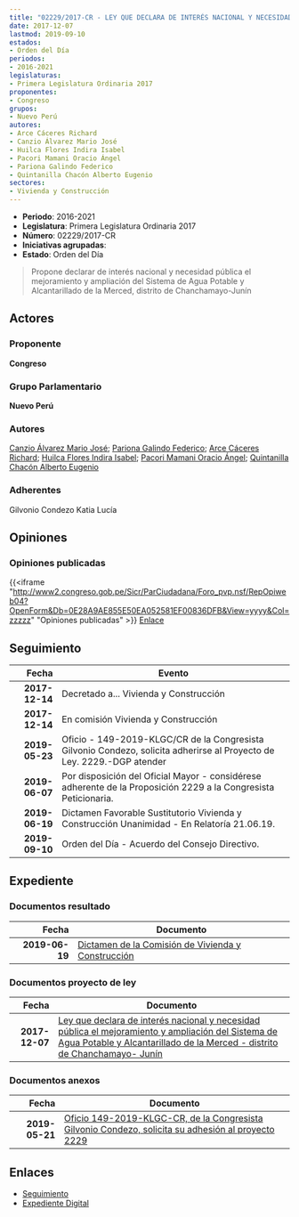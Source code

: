 ```yaml
---
title: "02229/2017-CR - LEY QUE DECLARA DE INTERÉS NACIONAL Y NECESIDAD PÚBLICA EL MEJORAMIENTO Y LA AMPLIACIÓN DEL SISTEMA DE AGUA POTABLE Y ALCANTARILLADO DE LA MERCED-DISTRITO DE CHACHAMAYO-JUNÍN"
date: 2017-12-07
lastmod: 2019-09-10
estados:
- Orden del Día
periodos:
- 2016-2021
legislaturas:
- Primera Legislatura Ordinaria 2017
proponentes:
- Congreso
grupos:
- Nuevo Perú
autores:
- Arce Cáceres Richard
- Canzio Álvarez Mario José
- Huilca Flores Indira Isabel
- Pacori Mamani Oracio Ángel
- Pariona Galindo Federico
- Quintanilla Chacón Alberto Eugenio
sectores:
- Vivienda y Construcción
---
```

- **Periodo**: 2016-2021
- **Legislatura**: Primera Legislatura Ordinaria 2017
- **Número**: 02229/2017-CR
- **Iniciativas agrupadas**: 
- **Estado**: Orden del Día

> Propone declarar de interés nacional y necesidad pública el mejoramiento y ampliación del Sistema de Agua Potable y Alcantarillado de la Merced, distrito de Chanchamayo-Junín


## Actores

### Proponente

**Congreso**

### Grupo Parlamentario

**Nuevo Perú**

### Autores

[Canzio Álvarez Mario José](mailto:mailto:mcanzio@congreso.gob.pe); [Pariona Galindo Federico](mailto:mailto:fpariona@congreso.gob.pe); [Arce Cáceres Richard](mailto:mailto:rarce@congreso.gob.pe); [Huilca Flores Indira Isabel](mailto:mailto:ihuilca@congreso.gob.pe); [Pacori Mamani Oracio Ángel](mailto:mailto:opacori@congreso.gob.pe); [Quintanilla Chacón Alberto Eugenio](mailto:mailto:aquintanilla@congreso.gob.pe)

### Adherentes

Gilvonio Condezo Katia Lucía

## Opiniones

### Opiniones publicadas

{{<iframe "http://www2.congreso.gob.pe/Sicr/ParCiudadana/Foro_pvp.nsf/RepOpiweb04?OpenForm&Db=0E28A9AE855E50EA052581EF00836DFB&View=yyyy&Col=zzzzz" "Opiniones publicadas" >}}
[Enlace](http://www2.congreso.gob.pe/Sicr/ParCiudadana/Foro_pvp.nsf/RepOpiweb04?OpenForm&Db=0E28A9AE855E50EA052581EF00836DFB&View=yyyy&Col=zzzzz)


## Seguimiento

| Fecha | Evento |
|------:|--------|
| **2017-12-14** | Decretado a... Vivienda y Construcción |
| **2017-12-14** | En comisión Vivienda y Construcción |
| **2019-05-23** | Oficio - 149-2019-KLGC/CR de la Congresista Gilvonio Condezo, solicita adherirse al Proyecto de Ley. 2229.-DGP atender |
| **2019-06-07** | Por disposición del Oficial Mayor - considérese adherente de la Proposición 2229 a la Congresista Peticionaria. |
| **2019-06-19** | Dictamen Favorable Sustitutorio Vivienda y Construcción Unanimidad - En Relatoría 21.06.19. |
| **2019-09-10** | Orden del Día - Acuerdo del Consejo Directivo. |

## Expediente

### Documentos resultado

| Fecha | Documento |
|------:|-----------|
| **2019-06-19** | [Dictamen de la Comisión de Vivienda y Construcción](http://www.leyes.congreso.gob.pe/Documentos/2016_2021/Dictamenes/Proyectos_de_Ley/02229DC24MAY20190619.pdf) |

### Documentos proyecto de ley

| Fecha | Documento |
|------:|-----------|
| **2017-12-07** | [Ley que declara de interés nacional y necesidad pública el mejoramiento y ampliación del Sistema de Agua Potable y Alcantarillado de la Merced - distrito de Chanchamayo- Junín](http://www.leyes.congreso.gob.pe/Documentos/2016_2021/Proyectos_de_Ley_y_de_Resoluciones_Legislativas/PL0222920171207..pdf) |

### Documentos anexos

| Fecha | Documento |
|------:|-----------|
| **2019-05-21** | [Oficio 149-2019-KLGC-CR, de la Congresista Gilvonio Condezo, solicita su adhesión al proyecto 2229](http://www.leyes.congreso.gob.pe/Documentos/2016_2021/Adhesiones/Proyectos_de_Ley/OFICIO-149-2019-KLGC-CR.pdf) |

## Enlaces

- [Seguimiento](http://www2.congreso.gob.pe/Sicr/TraDocEstProc/CLProLey2016.nsf/f7fff46988ca05b1052578e100829cc7/a2d75fabab284a30052581f000006cef?OpenDocument)
- [Expediente Digital](http://www2.congreso.gob.pe/Sicr/TraDocEstProc/Expvirt_2011.nsf/visbusqptramdoc1621/02229?opendocument)

